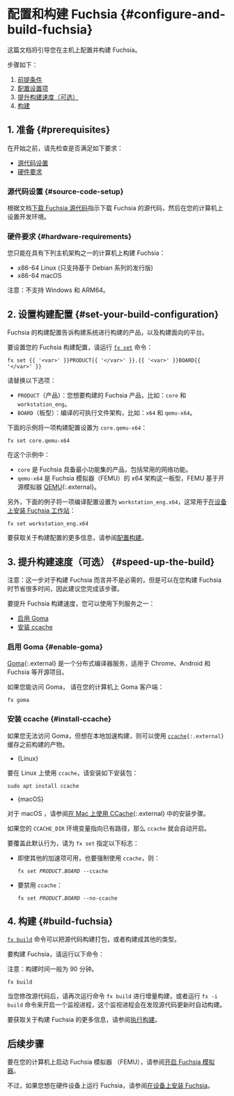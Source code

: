 <!--
# Configure and build Fuchsia {#configure-and-build-fuchsia}
This guide provide instructions on how to configure and build Fuchsia
on a host machine.
-->
# 配置和构建 Fuchsia {#configure-and-build-fuchsia}

这篇文档将引导您在主机上配置并构建 Fuchsia。
<!--
The steps are:
-->
步骤如下：
<!--
1. [Prerequisites](#prerequisites).
1. [Set your build configuration](#set-your-build-configuration).
1. [Speed up the build (Optional)](#speed-up-the-build).
1. [Build Fuchsia](#build-fuchsia).
-->
1. [前提条件](#prerequisites)
1. [配置设置项](#set-your-build-configuration)
1. [提升构建速度（可选）](#speed-up-the-build)
1. [构建](#build-fuchsia)
<!--
## 1. Prerequisites {#prerequisites}
-->
## 1. 准备 {#prerequisites}
<!--
Before you start, check out the following requirements:
-->
在开始之前，请先检查是否满足如下要求：
<!--
* [Source code setup](#source-code-setup)
* [Hardware requirements](#hardware-requirements)
-->
* [源代码设置](#source-code-setup)
* [硬件要求](#hardware-requirements)
<!--
### Source code setup {#source-code-setup}
-->
### 源代码设置 {#source-code-setup}
<!--
Complete the
[Download the Fuchsia source code](/get-started/get_fuchsia_source.md)
guide to download the Fuchsia source code and set up the Fuchsia development
environment on your machine.
-->
根据文档[下载 Fuchsia 源代码](/get-started/get_fuchsia_source.md)指示下载 Fuchsia 的源代码，然后在您的计算机上设置开发环境。
<!--
### Hardware requirements {#hardware-requirements}
-->
### 硬件要求 {#hardware-requirements}
<!--
You can build Fuchsia only on a machine with one of the following
host architectures:
-->
您只能在具有下列主机架构之一的计算机上构建 Fuchsia：
<!--
- x86-64 Linux (Debian-based distributions only)
- x86-64 macOS
-->
- x86-64 Linux (只支持基于 Debian 系列的发行版)
- x86-64 macOS
<!--
Note: Windows and ARM64 are not supported.
-->
注意：不支持 Windows 和 ARM64。
<!--
## 2. Set your build configuration {#set-your-build-configuration}
-->
## 2. 设置构建配置 {#set-your-build-configuration}
<!--
Fuchsia's build configuration informs the build system which product to
build and which architecture to build for.
-->
Fuchsia 的构建配置告诉构建系统进行构建的产品，以及构建面向的平台。
<!--
To set your Fuchsia build configuration, run the following
[`fx set`][fx-set-reference] command:
-->
要设置您的 Fuchsia 构建配置，请运行 [`fx set`][fx-set-reference] 命令：
```posix-terminal
fx set {{ '<var>' }}PRODUCT{{ '</var>' }}.{{ '<var>' }}BOARD{{ '</var>' }}
```
<!--
Replace the following:
-->
请替换以下选项：
<!--
* `PRODUCT`: The Fuchsia product that you want to build; for example, `core` and
  `workstation_eng`.
* `BOARD`: The architecture of the product; for example, `x64` and `qemu-x64`
-->
* `PRODUCT`（产品）：您想要构建的 Fuchsia 产品，比如：`core` 和 `workstation_eng`。
* `BOARD`（板型）：编译的可执行文件架构，比如：`x64` 和 `qemu-x64`。
<!--
The example command below sets a build configuration to `core.qemu-x64`:
-->
下面的示例将一项构建配置设置为 `core.qemu-x64`：

```posix-terminal
fx set core.qemu-x64
```
<!--
In this example:
-->
在这个示例中：
<!--
  * `core` is a product with the minimum feature set of Fuchsia, including
     common network capabilities.
  * `qemu-x64` is a board that refers to the x64 architecture of the Fuchsia
    emulator (FEMU), which is based on the open source emulator
    [QEMU][qemu]{:.external}.
-->
  * `core` 是 Fuchsia 具备最小功能集的产品，包括常用的网络功能。
  * `qemu-x64` 是 Fuchsia 模拟器（FEMU）的 x64 架构这一板型，FEMU 基于开源模拟器 [QEMU][qemu]{:.external}。
<!--
On the other hand, the example below sets the build configuration to
`workstation_eng.x64`, which is commonly used to
[install Fuchsia's Workstation product on a device][build-workstation]:
-->
另外，下面的例子将一项编译配置设置为 `workstation_eng.x64`，这常用于[在设备上安装 Fuchsia 工作站][build-workstation]：

```posix-terminal
fx set workstation_eng.x64
```
<!--
For more information on the build configuration,
see [Configure a build](/development/build/fx.md#configure-a-build).
-->
要获取关于构建配置的更多信息，请参阅[配置构建](/development/build/fx.md#configure-a-build)。
<!--
## 3. Speed up the build (Optional) {#speed-up-the-build}
-->
## 3. 提升构建速度（可选） {#speed-up-the-build}
<!--
Note: This step is not required to build Fuchsia, but it's recommended
since it can save you a lot of time when you build Fuchsia.
-->
注意：这一步对于构建 Fuchsia 而言并不是必需的，但是可以在您构建 Fuchsia 时节省很多时间，因此建议您完成该步骤。
<!--
To speed up the Fuchsia build, you can use one of the following services:
-->
要提升 Fuchsia 构建速度，您可以使用下列服务之一：
<!--
*   [Enable Goma](#enable-goma)
*   [Install ccache](#install-ccache)
-->
*   [启用 Goma](#enable-goma)
*   [安装 ccache](#install-ccache)
<!--
### Enable Goma {#enable-goma}
-->
### 启用 Goma {#enable-goma}
<!--
[Goma](https://chromium.googlesource.com/infra/goma/server/){:.external} is a
distributed compiler service for open source projects such as Chrome, Android
and Fuchsia.
-->
[Goma](https://chromium.googlesource.com/infra/goma/server/){:.external} 是一个分布式编译器服务，适用于 Chrome、Android 和 Fuchsia 等开源项目。
<!--
If you have access to Goma, enable a Goma client on your machine:
-->
如果您能访问 Goma， 请在您的计算机上 Goma 客户端：

```posix-terminal
fx goma
```
<!--
### Install ccache {#install-ccache}
-->
### 安装 ccache {#install-ccache}
<!--
If you do not have access to Goma, but want to accelerate the Fuchsia build
locally, use <code>[ccache](https://ccache.dev/){:.external}</code> to cache
artifacts from previous builds.
-->
如果您无法访问 Goma，但想在本地加速构建，则可以使用 <code>[ccache](https://ccache.dev/){:.external}</code> 缓存之前构建的产物。

* {Linux}
<!--
  To use `ccache` on Linux, install the following package:
-->
  要在 Linux 上使用 `ccache`，请安装如下安装包：
  ```posix-terminal
  sudo apt install ccache
  ```
* {macOS}
<!--
  For macOS, see
  [Using CCache on Mac](https://chromium.googlesource.com/chromium/src.git/+/HEAD/docs/ccache_mac.md){:.external}
  for installation instructions.
-->
  对于 macOS ，请参阅[在 Mac 上使用 CCache](https://chromium.googlesource.com/chromium/src.git/+/HEAD/docs/ccache_mac.md){:.external} 中的安装步骤。
<!--
`ccache` is enabled automatically if your `CCACHE_DIR` environment variable
refers to an existing directory.
-->
如果您的 `CCACHE_DIR` 环境变量指向已有路径，那么 `ccache` 就会自动开启。
<!--
To override this default behavior, specify the following flags to `fx set`:
-->
要覆盖此默认行为，请为 `fx set` 指定以下标志：
<!--
*   Force the use of `ccache` even when other accelerators are available:
-->
*   即使其他的加速项可用，也要强制使用 `ccache`，则：

    <pre class="prettyprint">
    <code class="devsite-terminal">fx set <var>PRODUCT</var>.<var>BOARD</var> --ccache</code>
    </pre>
<!--
*   Disable the use of `ccache`:
-->
*   要禁用 `ccache`：
    <pre class="prettyprint">
    <code class="devsite-terminal">fx set <var>PRODUCT</var>.<var>BOARD</var> --no-ccache</code>
    </pre>
<!--
## 4. Build Fuchsia {#build-fuchsia}
-->
## 4. 构建 {#build-fuchsia}
<!--
The [`fx build`][fx-build-reference] command executes the build to transform
source code into packages and other build artifacts.
-->
[`fx build`][fx-build-reference] 命令可以把源代码构建打包，或者构建成其他的类型。
<!--
To build Fuchsia, run the following command:
-->
要构建 Fuchsia，请运行以下命令：
<!--
Note: Building Fuchsia can take up to 90 minutes.
-->
注意：构建时间一般为 90 分钟。

```posix-terminal
fx build
```
<!--
When you modify source code, run the `fx build` command again to perform an
incremental build, or run the `fx -i build` command to start a watcher, which
automatically builds whenever you update the source code.
-->
当您修改源代码后，请再次运行命令 `fx build` 进行增量构建，或者运行 `fx -i build` 命令来开启一个监视进程，这个监视进程会在发现源代码更新时自动构建。
<!--
For more information on building Fuchsia,
see [Execute a build](/development/build/fx.md#execute-a-build).
-->
要获取关于构建 Fuchsia 的更多信息，请参阅[执行构建](/development/build/fx.md#execute-a-build)。
<!--
## Next steps
-->
## 后续步骤
<!--
To launch the Fuchsia emulator (FEMU) on your machine, see
[Start the Fuchsia emulator](/get-started/set_up_femu.md).
-->
要在您的计算机上启动 Fuchsia 模拟器 （FEMU），请参阅[开启 Fuchsia 模拟器](/get-started/set_up_femu.md)。
<!--
However, if you want to run Fuchsia on a hardware device, see
[Install Fuchsia on a device](/development/hardware/README.md) instead.
-->
不过，如果您想在硬件设备上运行 Fuchsia，请参阅[在设备上安装 Fuchsia](/development/hardware/README.md)。


<!-- Reference links -->

[build-workstation]: /development/build/build_workstation.md
[fx-set-reference]: https://fuchsia.dev/reference/tools/fx/cmd/set
[fx-build-reference]: https://fuchsia.dev/reference/tools/fx/cmd/build
[qemu]: https://www.qemu.org/

